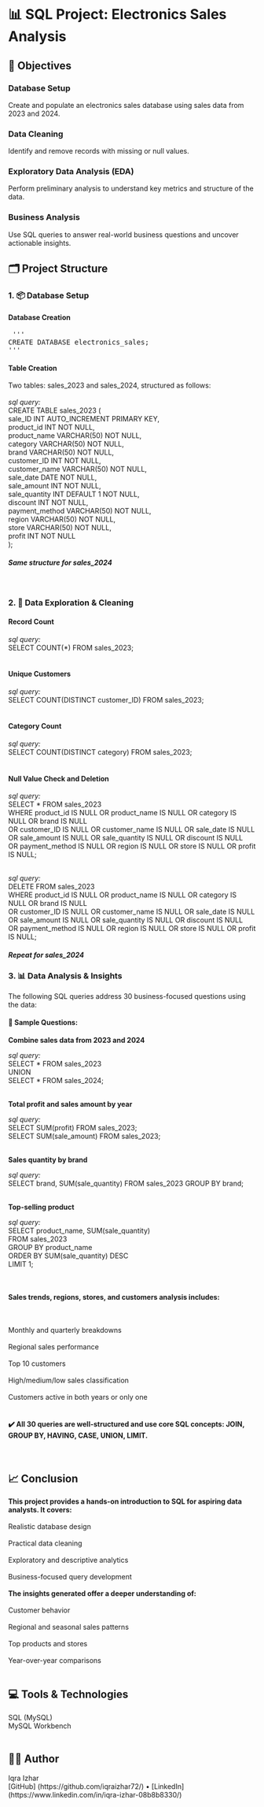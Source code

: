 <h1>📊 SQL Project: Electronics Sales Analysis</h1>

<h2>📝 Objectives</h2>

<h3>Database Setup</h3>
Create and populate an electronics sales database using sales data from 2023 and 2024.

<h3>Data Cleaning</h3>
Identify and remove records with missing or null values.

<h3>Exploratory Data Analysis (EDA)</h3>
Perform preliminary analysis to understand key metrics and structure of the data.

<h3>Business Analysis</h3>
Use SQL queries to answer real-world business questions and uncover actionable insights.

<h2>🗂️ Project Structure</h2>

<h3>1. 📦 Database Setup</h3>

<h4>Database Creation</h4>
<pre> '''
CREATE DATABASE electronics_sales;
'''</pre> 
  
<h4>Table Creation</h4>
Two tables: sales_2023 and sales_2024, structured as follows:

<br>
<br>
<i>sql query:</i><br>
CREATE TABLE sales_2023 (<br>
  sale_ID INT AUTO_INCREMENT PRIMARY KEY,<br>
  product_id INT NOT NULL,<br>
  product_name VARCHAR(50) NOT NULL,<br>
  category VARCHAR(50) NOT NULL,<br>
  brand VARCHAR(50) NOT NULL,<br>
  customer_ID INT NOT NULL,<br>
  customer_name VARCHAR(50) NOT NULL,<br>
  sale_date DATE NOT NULL,<br>
  sale_amount INT NOT NULL,<br>
  sale_quantity INT DEFAULT 1 NOT NULL,<br>
  discount INT NOT NULL,<br>
  payment_method VARCHAR(50) NOT NULL,<br>
  region VARCHAR(50) NOT NULL,<br>
  store VARCHAR(50) NOT NULL,<br>
  profit INT NOT NULL<br>
);<br>

<h5>Same structure for sales_2024</h5>
<br>

<h3>2. 🧹 Data Exploration & Cleaning</h3>

<h4>Record Count</h4>
<i>sql query:</i><br>
SELECT COUNT(*) FROM sales_2023;<br>
<br>

<h4>Unique Customers</h4>
<i>sql query:</i><br>
SELECT COUNT(DISTINCT customer_ID) FROM sales_2023;<br>
<br>

<h4>Category Count</h4>
<i>sql query:</i><br>
SELECT COUNT(DISTINCT category) FROM sales_2023;<br>
<br>

<h4>Null Value Check and Deletion</h4>

<i>sql query:</i><br>
SELECT * FROM sales_2023<br>
WHERE product_id IS NULL OR product_name IS NULL OR category IS NULL OR brand IS NULL<br>
  OR customer_ID IS NULL OR customer_name IS NULL OR sale_date IS NULL<br>
  OR sale_amount IS NULL OR sale_quantity IS NULL OR discount IS NULL<br>
  OR payment_method IS NULL OR region IS NULL OR store IS NULL OR profit IS NULL;<br>
  <br>
  
<i>sql query:</i><br>
DELETE FROM sales_2023<br>
WHERE product_id IS NULL OR product_name IS NULL OR category IS NULL OR brand IS NULL<br>
  OR customer_ID IS NULL OR customer_name IS NULL OR sale_date IS NULL<br>
  OR sale_amount IS NULL OR sale_quantity IS NULL OR discount IS NULL<br>
  OR payment_method IS NULL OR region IS NULL OR store IS NULL OR profit IS NULL;<br>

<h5>Repeat for sales_2024</h5>

<h3>3. 📊 Data Analysis & Insights</h3>
The following SQL queries address 30 business-focused questions using the data:
<br>

<h4>📌 Sample Questions:</h4>

<b>Combine sales data from 2023 and 2024</b>
<br>

<i>sql query:</i><br>
SELECT * FROM sales_2023<br>
UNION<br>
SELECT * FROM sales_2024;<br>
<br>

<b>Total profit and sales amount by year</b><br>

<i>sql query:</i><br>
SELECT SUM(profit) FROM sales_2023;<br>
SELECT SUM(sale_amount) FROM sales_2023;<br>
<br>

<b>Sales quantity by brand</b><br>

<i>sql query:</i><br>
SELECT brand, SUM(sale_quantity) FROM sales_2023 GROUP BY brand;<br>
<br>

<b>Top-selling product</b>
<br>

<i>sql query:</i><br>
SELECT product_name, SUM(sale_quantity)<br>
FROM sales_2023<br>
GROUP BY product_name<br>
ORDER BY SUM(sale_quantity) DESC<br>
LIMIT 1;<br>

<br>
<h4>Sales trends, regions, stores, and customers analysis includes:</h4>
<br>

Monthly and quarterly breakdowns<br>
<br>
Regional sales performance<br>
<br>
Top 10 customers<br>
<br>
High/medium/low sales classification<br>
<br>
Customers active in both years or only one<br>
<br>

<h4>✔️ All 30 queries are well-structured and use core SQL concepts: JOIN, GROUP BY, HAVING, CASE, UNION, LIMIT.</h4>
<br>

<h2>📈 Conclusion</h2>

<b>This project provides a hands-on introduction to SQL for aspiring data analysts. It covers:</b>
<br>
<br>
Realistic database design<br>
<br>
Practical data cleaning<br>
<br>
Exploratory and descriptive analytics<br>
<br>
Business-focused query development<br>
<br>
<b>The insights generated offer a deeper understanding of:</b><br>
<br>
Customer behavior<br>
<br>
Regional and seasonal sales patterns<br>
<br>
Top products and stores<br>
<br>
Year-over-year comparisons<br>
<br>

<h2>💻 Tools & Technologies</h2>
SQL (MySQL)<br>
MySQL Workbench<br>
<br>

<h2>👨‍💻 Author</h2>
Iqra Izhar<br>
[GitHub] (https://github.com/iqraizhar72/) • [LinkedIn] (https://www.linkedin.com/in/iqra-izhar-08b8b8330/)
